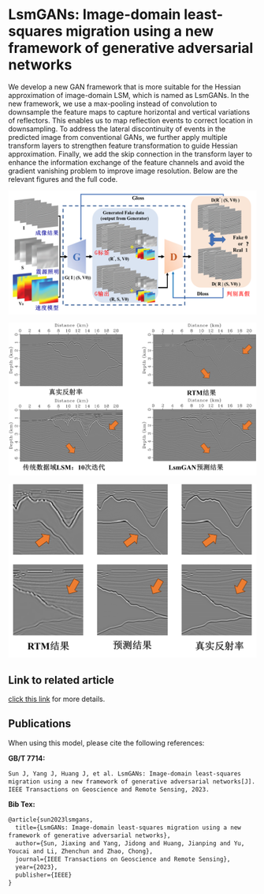 # LsmGANs: Image-domain least-squares migration using a new framework of generative adversarial networks

We develop a new GAN framework that is more suitable for the Hessian approximation of image-domain LSM, which is named as LsmGANs. In the new framework, we use a max-pooling instead of convolution to downsample the feature maps to capture horizontal and vertical variations of reflectors. This enables us to map reflection events to correct location in downsampling. To address the lateral discontinuity of events in the predicted image from conventional GANs, we further apply multiple transform layers to strengthen feature transformation to guide Hessian approximation. Finally, we add the skip connection in the transform layer to enhance the information exchange of the feature channels and avoid the gradient vanishing problem to improve image resolution. Below are the relevant figures and the full code.

![b09c5f748e59d0e3f31285fe81437c1](README.assets/b09c5f748e59d0e3f31285fe81437c1.png)

![ef934d1320d97e64ca02d9cf1e09d3c](README.assets/ef934d1320d97e64ca02d9cf1e09d3c.png)

![dae2ca03b0305af4472e8285128d7b5](README.assets/dae2ca03b0305af4472e8285128d7b5.png)



## Link to related article

[click this link](https://ieeexplore.ieee.org/document/10215494) for more details.



## Publications

When using this model, please cite the following references:

**GB/T 7714:**

```
Sun J, Yang J, Huang J, et al. LsmGANs: Image-domain least-squares migration using a new framework of generative adversarial networks[J]. IEEE Transactions on Geoscience and Remote Sensing, 2023.
```

**Bib Tex:**

```
@article{sun2023lsmgans,
  title={LsmGANs: Image-domain least-squares migration using a new framework of generative adversarial networks},
  author={Sun, Jiaxing and Yang, Jidong and Huang, Jianping and Yu, Youcai and Li, Zhenchun and Zhao, Chong},
  journal={IEEE Transactions on Geoscience and Remote Sensing},
  year={2023},
  publisher={IEEE}
}
```
